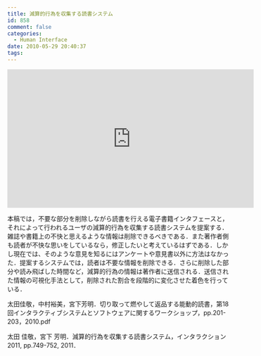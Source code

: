 ```yaml
---
title: 減算的行為を収集する読書システム
id: 858
comment: false
categories:
  - Human Interface
date: 2010-05-29 20:40:37
tags:
---
```



<iframe width="560" height="315" src="https://www.youtube.com/embed/tFQgDm-zrDc" frameborder="0" allowfullscreen></iframe>

<!--more-->
本稿では，不要な部分を削除しながら読書を行える電子書籍インタフェースと，それによって行われるユーザの減算的行為を収集する読書システムを提案する．雑誌や書籍上の不快と思えるような情報は削除できるべきである．また著作者側も読者が不快な思いをしているなら，修正したいと考えているはずである．しかし現在では、そのような意見を知るにはアンケートや意見書以外に方法はなかった．提案するシステムでは，読者は不要な情報を削除できる．さらに削除した部分や読み飛ばした時間など，減算的行為の情報は著作者に送信される．送信された情報の可視化手法として，削除された割合を段階的に変化させた着色を行っている．

太田佳敬，中村裕美，宮下芳明．切り取って燃やして返品する能動的読書，第18回インタラクティブシステムとソフトウェアに関するワークショップ，pp.201-203，2010.pdf

太田 佳敬，宮下 芳明．減算的行為を収集する読書システム，インタラクション2011, pp.749-752, 2011．
